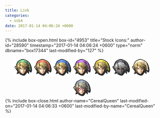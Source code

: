 ```yaml
---
title: Link
categories:
  - ssb4
date: 2017-01-14 04:06:24 +0600
---
```

{% include box-open.html box-id="4953" title="Stock Icons:" author-id="28590" timestamp="2017-01-14 04:06:24 +0600" type="norm" dbname="box17344" last-modified-by="127" %}
<center><img src="Stock_1.png" /><img src="Stock_2.png" /><img src="Stock_3.png" /><img src="Stock_4.png" /><img src="Stock_5.png" /><img src="Stock_6.png" /><img src="Stock_7.png" /><img src="Stock_8.png" /></center>
{% include box-close.html author-name="CerealQueen" last-modified-on="2017-01-14 04:06:33 +0600" last-modified-by-name="CerealQueen" %}
